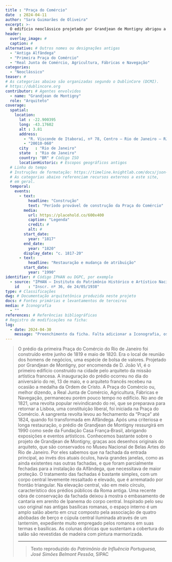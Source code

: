 ```yaml
---
title : "Praça do Comércio"
date  : 2024-04-11 
author: "Sara Guimarães de Oliveira" 
excerpt: >- 
  O edifício neoclássico projetado por Grandjean de Montigny abrigou a Alfândega do Rio de Janeiro de 1824 a 1944.
header:
  overlay_image: #
  caption: #
alternative: # Outros nomes ou designações antigas
  - "Antiga Alfândega"
  - "Primeira Praça do Comércio"
  - "Real Junta de Comércio, Agricultura, Fábricas e Navegação"
categories:
  - "Neoclássico"
teaser: #
# As categorias abaixo são organizadas segundo o DublinCore (DCMI).
# https://dublincore.org
contributor: # Agentes envolvidos
  - name: "Grandjean de Montigny"
  role: "Arquiteto"
coverage:
  spatial:
    location:
      lat : -22.900395
      long: -43.17602
      alt : 3.81
      address:
        - "R. Visconde de Itaboraí, nº 78, Centro – Rio de Janeiro – RJ"
        - "20010-060"
      city   : "Rio de Janeiro"
      state  : "Rio de Janeiro"
      country: "BR" # Código ISO
      locationHistoric: # Escopos geográficos antigos
  # Linha do tempo
  # Instruções de formatação: https://timeline.knightlab.com/docs/json-format.html
  # As categorias abaixo referenciam recursos externos a este site,
  # em geral.
  temporal:
    events:
      - text:
          headline: "Construção"
          text: "Período provável de construção da Praça do Comércio"
        media:
          url: https://placehold.co/600x400
          caption: "Legenda"
          credit: #
          alt: #
        start_date:
          year: "1817"
        end_date:
          year: "1820"
        display_date: "c. 1817-20"
      - text:
          headline: "Restauração e mudança de atribuição"
        start_date:
          year: "1990"
identifier: # Código IPHAN ou DGPC, por exemplo
  - source: "IPHAN – Instituto do Patrimônio Histórico e Artístico Nacional"
    id    : "Inscr. nº 36, de 24/05/1938"
type: # Classificações
dwg: # Documentação arquitetônica produzida neste projeto
docs: # Fontes primárias e levantamentos de terceiros
media: # Iconografia
  - ""
references: # Referências bibliográficas
# Registro de modificações na ficha:
log:
  - date: 2024-04-30
    message: "Preenchimento da ficha. Falta adicionar a Iconografia, os DWGs e Docs"
---
```

 <blockquote>
O prédio da primeira Praça do Comércio do Rio de Janeiro foi construído entre junho de 1819 e maio de 1820. Era o local de reunião dos homens de negócios, uma espécie de bolsa de valores. Projetado por Grandjean de Montigny, por encomenda de D. João VI, é o primeiro edifício construído na cidade pelo arquiteto da missão artística francesa. A inauguração do prédio ocorreu no dia do aniversário do rei, 13 de maio, e o arquiteto francês recebeu na ocasião a medalha da Ordem de Cristo. A Praça do Comércio ou, melhor dizendo, a Real Junta de Comércio, Agricultura, Fábricas e Navegação, permaneceu porém pouco tempo no edifício. No ano de 1821, uma revolta popular reivindicando do rei, que se preparava para retornar a Lisboa, uma constituição liberal, foi iniciada na Praça do Comércio. A sangrenta revolta levou ao fechamento da “Praça” até 1824, quando foi transformada em Alfândega. Após uma criteriosa e longa restauração, o prédio de Grandjean de Montigny ressurgirá em 1990 como sede da Fundação Casa França‐Brasil, abrigando exposições e eventos artísticos. Conhecemos bastante sobre o projeto de Grandjean de Montigny, graças aos desenhos originais do arquiteto, que são conservados no Museu Nacional de Belas Artes do Rio de Janeiro. Por eles sabemos que na fachada da entrada principal, ao invés dos atuais óculos, havia grandes janelas, como as ainda existentes nas outras fachadas, e que foram parcialmente fechadas para a instalação da Alfândega, que necessitava de maior proteção. O tratamento das fachadas é bastante simples, com um corpo central levemente ressaltado e elevado, que é arrematado por frontão triangular. Na elevação central, vão em meio círculo, característico dos prédios públicos da Roma antiga. Uma recente obra de conservação da fachada deixou à mostra o embasamento de cantaria em arenito de Ipanema do corpo central. Inspirado pelo seu uso original nas antigas basílicas romanas, o espaço interno é um amplo salão aberto em cruz composto pela associação de quatro abóbadas de berço e cúpula central iluminada através de um lanternim, expediente muito empregado pelos romanos em suas termas e basílicas. As colunas dóricas que sustentam a cobertura do salão são revestidas de madeira com pintura marmorizada.

---

<blockquote>

  <footer class="figure-caption col-md-8 offset-md-4">Texto reproduzido
  do <cite>Patrimônio de Influência Portuguesa,  José Simões Belmont Pessôa</cite>, SIPAC</footer>
</blockquote>

